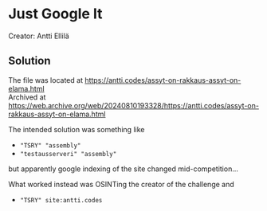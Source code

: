 # Just Google It

Creator: Antti Ellilä

## Solution

The file was located at https://antti.codes/assyt-on-rakkaus-assyt-on-elama.html  
Archived at https://web.archive.org/web/20240810193328/https://antti.codes/assyt-on-rakkaus-assyt-on-elama.html

The intended solution was something like

- `"TSRY" "assembly"`
- `"testausserveri" "assembly"`

but apparently google indexing of the site changed mid-competition...

What worked instead was OSINTing the creator of the challenge and 

- `"TSRY" site:antti.codes`
